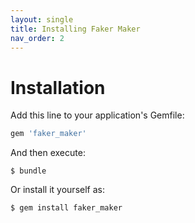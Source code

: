 ```yaml
---
layout: single
title: Installing Faker Maker
nav_order: 2
---
```


# Installation

Add this line to your application's Gemfile:

```ruby
gem 'faker_maker'
```

And then execute:

    $ bundle

Or install it yourself as:

    $ gem install faker_maker
